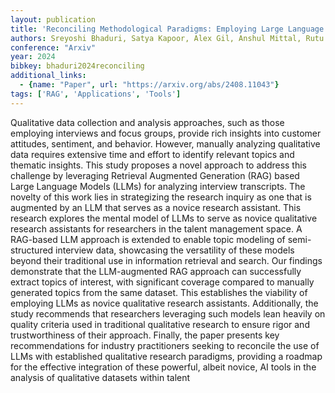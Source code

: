 ```yaml
---
layout: publication
title: 'Reconciling Methodological Paradigms: Employing Large Language Models As Novice Qualitative Research Assistants In Talent Management Research'
authors: Sreyoshi Bhaduri, Satya Kapoor, Alex Gil, Anshul Mittal, Rutu Mulkar
conference: "Arxiv"
year: 2024
bibkey: bhaduri2024reconciling
additional_links:
  - {name: "Paper", url: "https://arxiv.org/abs/2408.11043"}
tags: ['RAG', 'Applications', 'Tools']
---
```

Qualitative data collection and analysis approaches, such as those employing
interviews and focus groups, provide rich insights into customer attitudes,
sentiment, and behavior. However, manually analyzing qualitative data requires
extensive time and effort to identify relevant topics and thematic insights.
This study proposes a novel approach to address this challenge by leveraging
Retrieval Augmented Generation (RAG) based Large Language Models (LLMs) for
analyzing interview transcripts. The novelty of this work lies in strategizing
the research inquiry as one that is augmented by an LLM that serves as a novice
research assistant. This research explores the mental model of LLMs to serve as
novice qualitative research assistants for researchers in the talent management
space. A RAG-based LLM approach is extended to enable topic modeling of
semi-structured interview data, showcasing the versatility of these models
beyond their traditional use in information retrieval and search. Our findings
demonstrate that the LLM-augmented RAG approach can successfully extract topics
of interest, with significant coverage compared to manually generated topics
from the same dataset. This establishes the viability of employing LLMs as
novice qualitative research assistants. Additionally, the study recommends that
researchers leveraging such models lean heavily on quality criteria used in
traditional qualitative research to ensure rigor and trustworthiness of their
approach. Finally, the paper presents key recommendations for industry
practitioners seeking to reconcile the use of LLMs with established qualitative
research paradigms, providing a roadmap for the effective integration of these
powerful, albeit novice, AI tools in the analysis of qualitative datasets
within talent
